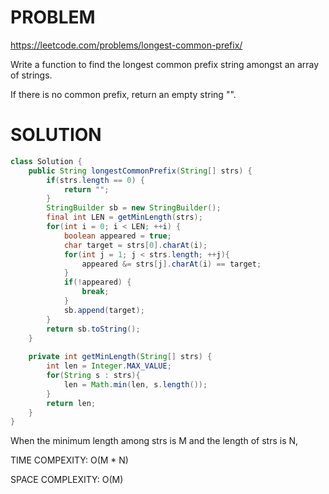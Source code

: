 # PROBLEM
https://leetcode.com/problems/longest-common-prefix/

Write a function to find the longest common prefix string amongst an array of strings.

If there is no common prefix, return an empty string "".

# SOLUTION
```java
class Solution {
    public String longestCommonPrefix(String[] strs) {
        if(strs.length == 0) {
            return "";
        }
        StringBuilder sb = new StringBuilder();
        final int LEN = getMinLength(strs);
        for(int i = 0; i < LEN; ++i) {
            boolean appeared = true;
            char target = strs[0].charAt(i);
            for(int j = 1; j < strs.length; ++j){
                appeared &= strs[j].charAt(i) == target;
            }
            if(!appeared) {
                break;
            }
            sb.append(target);
        }
        return sb.toString();
    }
    
    private int getMinLength(String[] strs) {
        int len = Integer.MAX_VALUE;
        for(String s : strs){
            len = Math.min(len, s.length());
        }
        return len;
    }
}
```
When the minimum length among strs is M and the length of strs is N,

TIME COMPEXITY: O(M * N)

SPACE COMPLEXITY: O(M)
